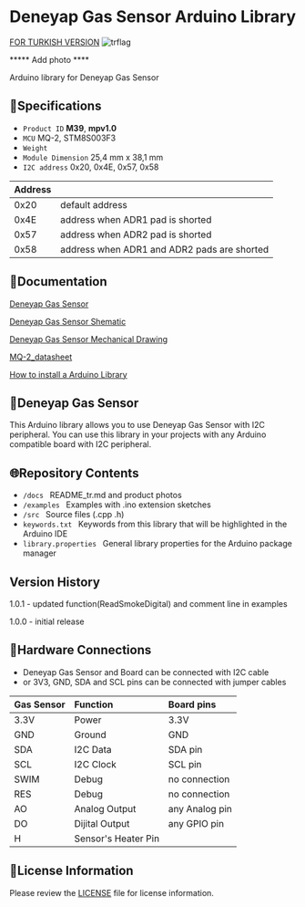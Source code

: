 # Deneyap Gas Sensor Arduino Library
[FOR TURKISH VERSION](docs/README_tr.md) ![trflag](https://github.com/deneyapkart/deneyapkart-arduino-core/blob/master/docs/tr.png)

***** Add photo ****

Arduino library for Deneyap Gas Sensor

## :mag_right:Specifications 
- `Product ID` **M39**, **mpv1.0**
- `MCU` MQ-2, STM8S003F3
- `Weight` 
- `Module Dimension` 25,4 mm x 38,1 mm
- `I2C address` 0x20, 0x4E, 0x57, 0x58

| Address |  | 
| :---      | :---     |
| 0x20 | default address |
| 0x4E | address when ADR1 pad is shorted |
| 0x57 | address when ADR2 pad is shorted |
| 0x58 | address when ADR1 and ADR2 pads are shorted |

## :closed_book:Documentation
[Deneyap Gas Sensor](https://docs.deneyapkart.org/en/content/contentDetail/deneyap-modul-deneyap-duman-dedektoru-m39)

[Deneyap Gas Sensor Shematic](https://cdn.deneyapkart.org/media/upload/userFormUpload/W0wwJGClTVDjdv9xZl9liTXfBbeG99Uo.pdf)

[Deneyap Gas Sensor Mechanical Drawing](https://cdn.deneyapkart.org/media/upload/userFormUpload/Mzb7brJaIeM7gkEY3G5w31l4TOAEWbT3.pdf)

[MQ-2_datasheet](https://www.winsen-sensor.com/d/files/PDF/Semiconductor%20Gas%20Sensor/MQ-2%20(Ver1.4)%20-%20Manual.pdf)

[How to install a Arduino Library](https://docs.arduino.cc/software/ide-v1/tutorials/installing-libraries)

## :pushpin:Deneyap Gas Sensor
This Arduino library allows you to use Deneyap Gas Sensor with I2C peripheral. You can use this library in your projects with any Arduino compatible board with I2C peripheral.

## :globe_with_meridians:Repository Contents
- `/docs ` README_tr.md and product photos
- `/examples ` Examples with .ino extension sketches
- `/src ` Source files (.cpp .h)
- `keywords.txt ` Keywords from this library that will be highlighted in the Arduino IDE
- `library.properties ` General library properties for the Arduino package manager

## Version History
1.0.1 - updated function(ReadSmokeDigital) and comment line in examples

1.0.0 - initial release

## :rocket:Hardware Connections
- Deneyap Gas Sensor and Board can be connected with I2C cable
- or 3V3, GND, SDA and SCL pins can be connected with jumper cables

|Gas Sensor| Function | Board pins | 
|:--- |   :---  | :---|
|3.3V | Power   |3.3V |      
|GND  | Ground  | GND | 
|SDA  | I2C Data  | SDA pin |
|SCL  | I2C Clock | SCL pin |
|SWIM | Debug | no connection |
|RES  | Debug | no connection |
| AO  |Analog Output|any Analog pin|
| DO  |Dijital Output|any GPIO pin|
| H   |Sensor's Heater Pin||

## :bookmark_tabs:License Information
Please review the [LICENSE](https://github.com/deneyapkart/deneyap-duman-dedektoru-arduino-library/blob/master/LICENSE) file for license information.